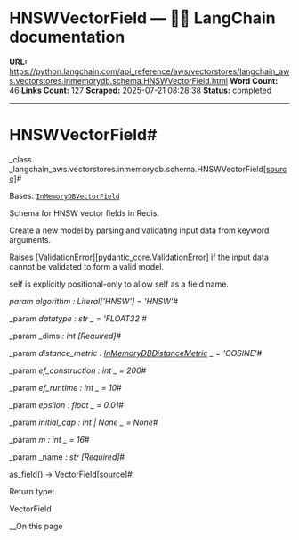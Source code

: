 # HNSWVectorField — 🦜🔗 LangChain  documentation

**URL:** https://python.langchain.com/api_reference/aws/vectorstores/langchain_aws.vectorstores.inmemorydb.schema.HNSWVectorField.html
**Word Count:** 46
**Links Count:** 127
**Scraped:** 2025-07-21 08:28:38
**Status:** completed

---

# HNSWVectorField\#

_class _langchain\_aws.vectorstores.inmemorydb.schema.HNSWVectorField[\[source\]](https://python.langchain.com/api_reference/_modules/langchain_aws/vectorstores/inmemorydb/schema.html#HNSWVectorField)\#     

Bases: [`InMemoryDBVectorField`](https://python.langchain.com/api_reference/aws/vectorstores/langchain_aws.vectorstores.inmemorydb.schema.InMemoryDBVectorField.html#langchain_aws.vectorstores.inmemorydb.schema.InMemoryDBVectorField "langchain_aws.vectorstores.inmemorydb.schema.InMemoryDBVectorField")

Schema for HNSW vector fields in Redis.

Create a new model by parsing and validating input data from keyword arguments.

Raises \[ValidationError\]\[pydantic\_core.ValidationError\] if the input data cannot be validated to form a valid model.

self is explicitly positional-only to allow self as a field name.

_param _algorithm _: Literal\['HNSW'\]__ = 'HNSW'_\#     

_param _datatype _: str_ _ = 'FLOAT32'_\#     

_param _dims _: int_ _\[Required\]_\#     

_param _distance\_metric _: [InMemoryDBDistanceMetric](https://python.langchain.com/api_reference/aws/vectorstores/langchain_aws.vectorstores.inmemorydb.schema.InMemoryDBDistanceMetric.html#langchain_aws.vectorstores.inmemorydb.schema.InMemoryDBDistanceMetric "langchain_aws.vectorstores.inmemorydb.schema.InMemoryDBDistanceMetric")_ _ = 'COSINE'_\#     

_param _ef\_construction _: int_ _ = 200_\#     

_param _ef\_runtime _: int_ _ = 10_\#     

_param _epsilon _: float_ _ = 0.01_\#     

_param _initial\_cap _: int | None_ _ = None_\#     

_param _m _: int_ _ = 16_\#     

_param _name _: str_ _\[Required\]_\#     

as\_field\(\) → VectorField[\[source\]](https://python.langchain.com/api_reference/_modules/langchain_aws/vectorstores/inmemorydb/schema.html#HNSWVectorField.as_field)\#     

Return type:     

VectorField

__On this page